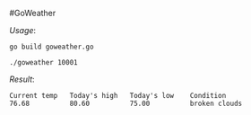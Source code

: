 #GoWeather

*Usage*: 

`go build goweather.go`

`./goweather 10001`

*Result*:

```
Current temp   Today's high   Today's low    Condition           
76.68          80.60          75.00          broken clouds 
```
